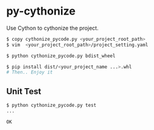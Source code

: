 # py-cythonize
Use Cython to cythonize the project.

```bash
$ copy cythonize_pycode.py <your_project_root_path>
$ vim  <your_project_root_path>/project_setting.yaml

$ python cythonize_pycode.py bdist_wheel

$ pip install dist/<your_project_name ...>.whl
# Then.. Enjoy it
```

## Unit Test

```bash
$ python cythonize_pycode.py test
...

OK
```
